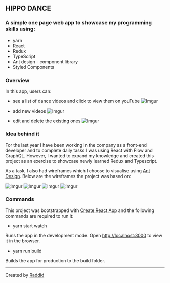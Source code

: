 ## HIPPO DANCE

### A simple one page web app to showcase my programming skills using:

- yarn
- React
- Redux
- TypeScript
- Ant design - component library
- Styled Components

### Overview

In this app, users can:

- see a list of dance videos and click to view them on youTube
  ![Imgur](https://i.imgur.com/a9mdPY8.jpg)

- add new videos
  ![Imgur](https://i.imgur.com/Ll4Z2ep.jpg)

- edit and delete the existing ones
  ![Imgur](https://i.imgur.com/NBtO6K5.jpg)

### Idea behind it

For the last year I have been working in the company as a front-end developer and to complete daily tasks I was using React with Flow and GraphQL. However, I wanted to expand my knowledge and created this project as an exercise to showcase newly learned Redux and Typescript.

As a task, I also had wireframes which I choose to visualise using [Ant Design](https://ant.design/). Below are the wireframes the project was based on:

![Imgur](https://i.imgur.com/6bIx0UJ.png)
![Imgur](https://i.imgur.com/qbvgpZN.png)
![Imgur](https://i.imgur.com/0xzMzfG.png)
![Imgur](https://i.imgur.com/6pyBqfz.png)

### Commands

This project was bootstrapped with [Create React App](https://github.com/facebookincubator/create-react-app) and the following commands are required to run it:

- yarn start watch

Runs the app in the development mode.
Open [http://localhost:3000](http://localhost:3000) to view it in the browser.

- yarn run build

Builds the app for production to the build folder.

---

Created by [Raddid](https://www.linkedin.com/in/raddid/)
